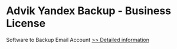 # Advik Yandex Backup - Business License
Software to Backup Email Account
[>> Detailed information](https://secure.shareit.com/shareit/product.html?productid=300809436&affiliateid=200057808)